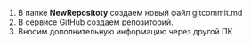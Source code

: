 1. В папке **NewRepositoty** создаем новый файл gitcommit.md
 2. В сервисе GitHub создаем репозиторий.
 3. Вносим дополнительную информацию через другой ПК
